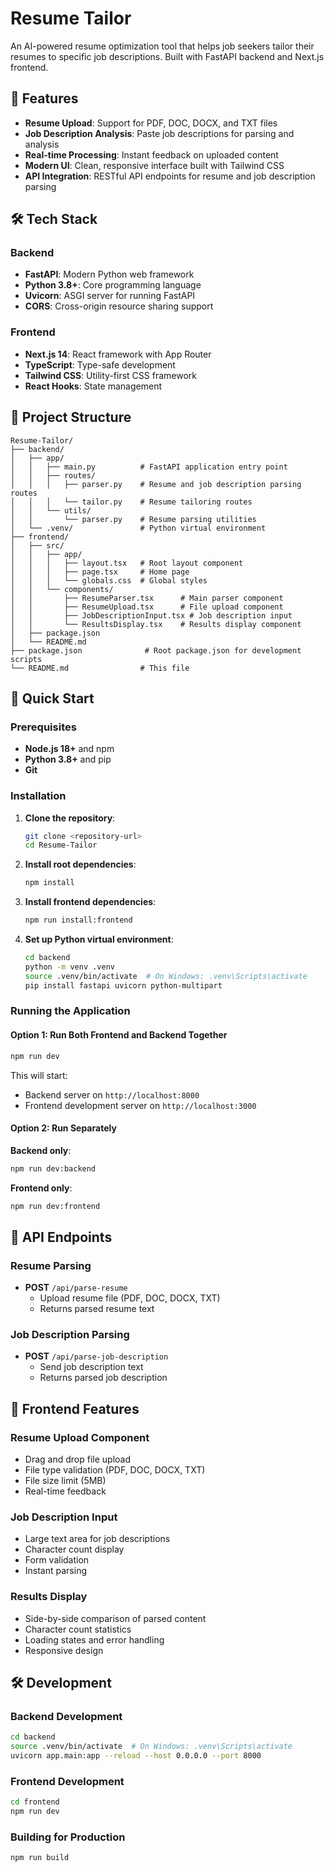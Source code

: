 # Resume Tailor

An AI-powered resume optimization tool that helps job seekers tailor their resumes to specific job descriptions. Built with FastAPI backend and Next.js frontend.

## 🚀 Features

- **Resume Upload**: Support for PDF, DOC, DOCX, and TXT files
- **Job Description Analysis**: Paste job descriptions for parsing and analysis
- **Real-time Processing**: Instant feedback on uploaded content
- **Modern UI**: Clean, responsive interface built with Tailwind CSS
- **API Integration**: RESTful API endpoints for resume and job description parsing

## 🛠️ Tech Stack

### Backend
- **FastAPI**: Modern Python web framework
- **Python 3.8+**: Core programming language
- **Uvicorn**: ASGI server for running FastAPI
- **CORS**: Cross-origin resource sharing support

### Frontend
- **Next.js 14**: React framework with App Router
- **TypeScript**: Type-safe development
- **Tailwind CSS**: Utility-first CSS framework
- **React Hooks**: State management

## 📁 Project Structure

```
Resume-Tailor/
├── backend/
│   ├── app/
│   │   ├── main.py          # FastAPI application entry point
│   │   ├── routes/
│   │   │   ├── parser.py    # Resume and job description parsing routes
│   │   │   └── tailor.py    # Resume tailoring routes
│   │   └── utils/
│   │       └── parser.py    # Resume parsing utilities
│   └── .venv/               # Python virtual environment
├── frontend/
│   ├── src/
│   │   ├── app/
│   │   │   ├── layout.tsx   # Root layout component
│   │   │   ├── page.tsx     # Home page
│   │   │   └── globals.css  # Global styles
│   │   └── components/
│   │       ├── ResumeParser.tsx      # Main parser component
│   │       ├── ResumeUpload.tsx      # File upload component
│   │       ├── JobDescriptionInput.tsx # Job description input
│   │       └── ResultsDisplay.tsx    # Results display component
│   ├── package.json
│   └── README.md
├── package.json              # Root package.json for development scripts
└── README.md                # This file
```

## 🚀 Quick Start

### Prerequisites

- **Node.js 18+** and npm
- **Python 3.8+** and pip
- **Git**

### Installation

1. **Clone the repository**:
   ```bash
   git clone <repository-url>
   cd Resume-Tailor
   ```

2. **Install root dependencies**:
   ```bash
   npm install
   ```

3. **Install frontend dependencies**:
   ```bash
   npm run install:frontend
   ```

4. **Set up Python virtual environment**:
   ```bash
   cd backend
   python -m venv .venv
   source .venv/bin/activate  # On Windows: .venv\Scripts\activate
   pip install fastapi uvicorn python-multipart
   ```

### Running the Application

#### Option 1: Run Both Frontend and Backend Together
```bash
npm run dev
```

This will start:
- Backend server on `http://localhost:8000`
- Frontend development server on `http://localhost:3000`

#### Option 2: Run Separately

**Backend only**:
```bash
npm run dev:backend
```

**Frontend only**:
```bash
npm run dev:frontend
```

## 🔧 API Endpoints

### Resume Parsing
- **POST** `/api/parse-resume`
  - Upload resume file (PDF, DOC, DOCX, TXT)
  - Returns parsed resume text

### Job Description Parsing
- **POST** `/api/parse-job-description`
  - Send job description text
  - Returns parsed job description

## 🎨 Frontend Features

### Resume Upload Component
- Drag and drop file upload
- File type validation (PDF, DOC, DOCX, TXT)
- File size limit (5MB)
- Real-time feedback

### Job Description Input
- Large text area for job descriptions
- Character count display
- Form validation
- Instant parsing

### Results Display
- Side-by-side comparison of parsed content
- Character count statistics
- Loading states and error handling
- Responsive design

## 🛠️ Development

### Backend Development
```bash
cd backend
source .venv/bin/activate  # On Windows: .venv\Scripts\activate
uvicorn app.main:app --reload --host 0.0.0.0 --port 8000
```

### Frontend Development
```bash
cd frontend
npm run dev
```

### Building for Production
```bash
npm run build
```
